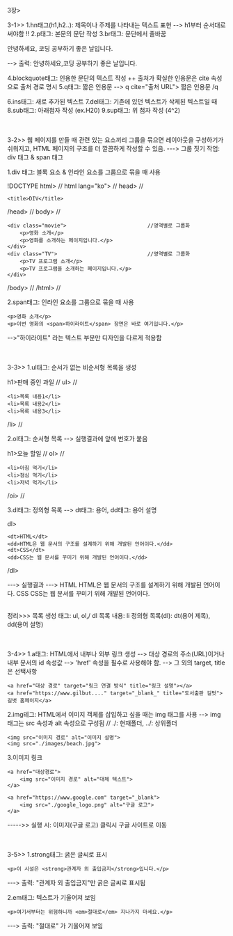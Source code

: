 3장>

3-1>>
1.hn태그(h1,h2..): 제목이나 주제를 나타내는 텍스트 표현
--> h1부터 순서대로 써야함 !!
2.p태그: 본문의 문단 작성
3.br태그: 문단에서 줄바꿈

<p>
    안녕하세요,
    코딩 공부하기 좋은 날입니다.
</p>
--> 출력: 안녕하세요,코딩 공부하기 좋은 날입니다.

4.blockquote태그: 인용한 문단의 텍스트 작성
++ 출처가 확실한 인용문은 cite 속성으로 출처 경로 명시
5.q태그: 짧은 인용문 --> q cite="출처 URL"> 짧은 인용문 /q

6.ins태그: 새로 추가된 텍스트
7.del태그: 기존에 있던 텍스트가 삭제된 텍스트일 때
8.sub태그: 아래첨자 작성 (ex.H20)
9.sup태그: 위 첨자 작성 (4^2)

</br></br>
3-2>>
웹 페이지를 만들 때 관련 있는 요소끼리 그룹을 묶으면 레이아웃을 구성하기가 쉬워지고, HTML 페이지의 구조를 더 깔끔하게 작성할 수 있음.
---> 그룹 짓기 작업: div 태그 & span 태그

1.div 태그: 블록 요소 & 인라인 요소를 그룹으로 묶을 때 사용

!DOCTYPE html>                   //
html lang="ko">                  //
head>                            //

    <title>DIV</title>
/head>                           //
body>                            //

    <div class="movie">                          //영역별로 그룹화
        <p>영화 소개</p>
        <p>영화를 소개하는 페이지입니다.</p>
    </div>
    <div class="TV">                             //영역별로 그룹화
        <p>TV 프로그램 소개</p>
        <p>TV 프로그램을 소개하는 페이지입니다.</p>
    </div>

/body>                           //
/html>                           //


2.span태그: 인라인 요소를 그룹으로 묶을 때 사용
<body>

    <p>영화 소개</p>
    <p>이번 영화의 <span>하이라이트</span> 장면은 바로 여기입니다.</p>
</body>
-->"하이라이트" 라는 텍스트 부분만 디자인을 다르게 적용함

</br></br>
3-3>>
1.ul태그: 순서가 없는 비순서형 목록을 생성

h1>판매 중인 과일</h1>               //
ul>                                 //

    <li>목록 내용1</li>
    <li>목록 내용2</li>
    <li>목록 내용3</li>
/li>                                //


2.ol태그: 순서형 목록    -->   실행결과에 앞에 번호가 붙음

h1>오늘 할일</h1>               //
ol>                                 //

    <li>아침 먹기</li>
    <li>점심 먹기</li>
    <li>저녁 먹기</li>
/oi>                                //


3.dl태그: 정의형 목록
--> dt태그: 용어, dd태그: 용어 설명

dl>

    <dt>HTML</dt>
    <dd>HTML은 웹 문서의 구조를 설계하기 위해 개발된 언어이다.</dd>
    <dt>CSS</dt>
    <dd>CSS는 웹 문서를 꾸미기 위해 개발된 언어이다.</dd>
/dl>

---> 실행결과
---> HTML
        HTML은 웹 문서의 구조를 설계하기 위해 개발된 언어이다.
     CSS
        CSS는 웹 문서를 꾸미기 위해 개발된 언어이다.


</br>
정리>>>
목록 생성 태그: ul, ol,/ dl
목록 내용: li
정의형 목록(dl): dt(용어 제목), dd(용어 설명)

</br></br>
3-4>>
1.a태그: HTML에서 내부나 외부 링크 생성
--> 대상 경로의 주소(URL)이거나 내부 문서의 id 속성값
-->  'href' 속성을 필수로 사용해야 함.
--> 그 외의 target, title은 선택사항

<body>

    <a href="대상 경로" target="링크 연결 방식" title="링크 설명"></a>
    <a href="https://www.gilbut...." target="_blank_" title="도서출판 길벗">길벗 홈페이지</a>


2.img테그: HTML에서 이미지 객체를 삽입하고 싶을 때는 img 태그를 사용
--> img 태그는 src 속성과 alt 속성으로 구성됨
// ./: 현재폴더, ../: 상위폴더

<body>

    <img src="이미지 경로" alt="이미지 설명">
    <img src="./images/beach.jpg">



3.이미지 링크
<body>

    <a href="대상경로">
        <img src="이미지 경로" alt="대체 텍스트">
    </a>

    <a href="https://www.google.com" target="_blank">
        <img src="./google_logo.png" alt="구글 로고">
    </a>
----->> 실행 시: 이미지(구글 로고) 클릭시 구글 사이트로 이동


</br></br>
3-5>>
1.strong태그: 굵은 글씨로 표시
<body>

    <p>이 시설은 <strong>관계자 외 출입금지</strong>입니다.</p>
---> 출력: "관계자 외 출입금지"만 굵은 글씨로 표시됨


2.em태그: 텍스트가 기울어져 보임
<body>

    <p>여기서부터는 위험하니까 <em>절대로</em> 지나가지 마세요.</p>
---> 출력: "절대로" 가 기울어져 보임
